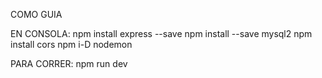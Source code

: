 COMO GUIA

EN CONSOLA:
npm install express --save
npm install --save mysql2
npm install cors
npm i-D nodemon

PARA CORRER:
npm run dev
